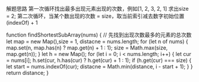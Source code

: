 

解题思路
第一次循环找出最多出现元素出现的次数，例如[1, 2, 3, 2, 1] 求出size = 2;
第二次循环，当某个数出现的次数 = size，取当前索引减去数字初始位置(indexOf) + 1


function findShortestSubArray(nums) {
  // 先找到出现次数最多的元素的总次数
  let map = new Map(),size = 1, distacne = nums.length;
  for (let n of nums) {
    map.set(n, map.has(n) ? map.get(n) + 1 : 1);
    size = Math.max(size, map.get(n));
  }
  let h = new Map();
  for (let i = 0; i < nums.length; i++) {
    let cur = nums[i];
    h.set(cur, h.has(cur) ? h.get(cur) + 1 : 1);
    if (h.get(cur) === size) {
      let start = nums.indexOf(cur);
      distacne = Math.min(distance, i - start + 1);
    }
  }
  return distance;
}